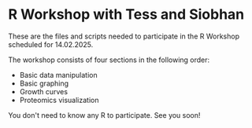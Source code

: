 # R Workshop with Tess and Siobhan 

These are the files and scripts needed to participate in the R Workshop scheduled for 14.02.2025.   

The workshop consists of four sections in the following order:  
  * Basic data manipulation
  * Basic graphing
  * Growth curves
  * Proteomics visualization

You don't need to know any R to participate. See you soon!
